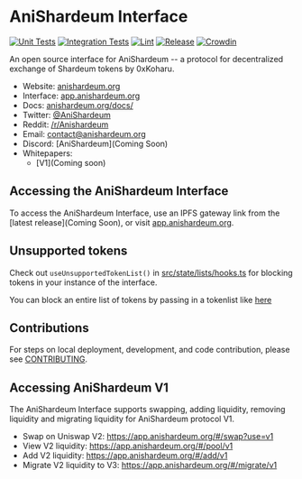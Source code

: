 # AniShardeum Interface

[![Unit Tests](https://github.com/Uniswap/interface/actions/workflows/unit-tests.yaml/badge.svg)](https://github.com/Uniswap/interface/actions/workflows/unit-tests.yaml)
[![Integration Tests](https://github.com/Uniswap/interface/actions/workflows/integration-tests.yaml/badge.svg)](https://github.com/Uniswap/interface/actions/workflows/integration-tests.yaml)
[![Lint](https://github.com/Uniswap/interface/actions/workflows/lint.yml/badge.svg)](https://github.com/Uniswap/interface/actions/workflows/lint.yml)
[![Release](https://github.com/Uniswap/interface/actions/workflows/release.yaml/badge.svg)](https://github.com/Uniswap/interface/actions/workflows/release.yaml)
[![Crowdin](https://badges.crowdin.net/uniswap-interface/localized.svg)](https://crowdin.com/project/uniswap-interface)

An open source interface for AniShardeum -- a protocol for decentralized exchange of Shardeum tokens by 0xKoharu.

- Website: [anishardeum.org](https://anishardeum.org/)
- Interface: [app.anishardeum.org](https://app.uniswap.org)
- Docs: [anishardeum.org/docs/](https://docs.anishardeum.org/)
- Twitter: [@AniShardeum](https://twitter.com/Anishardeum)
- Reddit: [/r/Anishardeum](https://www.reddit.com/r/Anishardeum/)
- Email: [contact@anishardeum.org](mailto:contact@anishardeum.org)
- Discord: [AniShardeum](Coming Soon)
- Whitepapers: 
  - [V1](Coming soon)

## Accessing the AniShardeum Interface

To access the AniShardeum Interface, use an IPFS gateway link from the
[latest release](Coming Soon),
or visit [app.anishardeum.org](https://app.anishardeum.org).

## Unsupported tokens

Check out `useUnsupportedTokenList()` in [src/state/lists/hooks.ts](./src/state/lists/hooks.ts) for blocking tokens in your instance of the interface.

You can block an entire list of tokens by passing in a tokenlist like [here](./src/constants/lists.ts)

## Contributions

For steps on local deployment, development, and code contribution, please see [CONTRIBUTING](./CONTRIBUTING.md).

## Accessing AniShardeum V1

The AniShardeum Interface supports swapping, adding liquidity, removing liquidity and migrating liquidity for AniShardeum protocol V1.

- Swap on Uniswap V2: https://app.anishardeum.org/#/swap?use=v1
- View V2 liquidity: https://app.anishardeum.org/#/pool/v1
- Add V2 liquidity: https://app.anishardeum.org/#/add/v1
- Migrate V2 liquidity to V3: https://app.anishardeum.org/#/migrate/v1